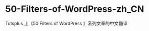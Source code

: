 50-Filters-of-WordPress-zh_CN
=============================

Tutsplus 上《50 Filters of WordPress 》系列文章的中文翻译
